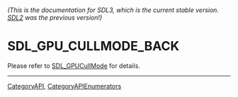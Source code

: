 ###### (This is the documentation for SDL3, which is the current stable version. [SDL2](https://wiki.libsdl.org/SDL2/) was the previous version!)
# SDL_GPU_CULLMODE_BACK

Please refer to [SDL_GPUCullMode](SDL_GPUCullMode) for details.

----
[CategoryAPI](CategoryAPI), [CategoryAPIEnumerators](CategoryAPIEnumerators)

